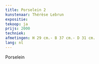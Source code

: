 ```yaml
---
title: Porselein 2
kunstenaar: Thérèse Lebrun
expositie: 
tekoop: ja
prijs: 2000
techniek: 
afmetingen: H 29 cm.- B 37 cm.- D 31 cm.
lang: nl
---
```


Porselein